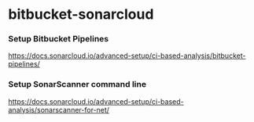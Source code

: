 # bitbucket-sonarcloud

### Setup Bitbucket Pipelines
https://docs.sonarcloud.io/advanced-setup/ci-based-analysis/bitbucket-pipelines/

### Setup SonarScanner command line
https://docs.sonarcloud.io/advanced-setup/ci-based-analysis/sonarscanner-for-net/
